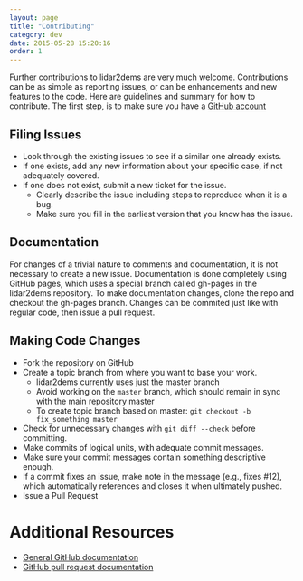 ```yaml
---
layout: page
title: "Contributing"
category: dev
date: 2015-05-28 15:20:16
order: 1
---
```

Further contributions to lidar2dems are very much welcome.  Contributions can be as simple as reporting issues, or can be enhancements and new features to the code.  Here are guidelines and summary for how to contribute. The first step, is to make sure you have a [GitHub account](https://github.com/signup/free) 

## Filing Issues
* Look through the existing issues to see if a similar one already exists.
* If one exists, add any new information about your specific case, if not adequately covered.
* If one does not exist, submit a new ticket for the issue.
  * Clearly describe the issue including steps to reproduce when it is a bug.
  * Make sure you fill in the earliest version that you know has the issue.

## Documentation
For changes of a trivial nature to comments and documentation, it is not necessary to create a new issue. Documentation is done completely using GitHub pages, which uses a special branch called gh-pages in the lidar2dems repository. To make documentation changes, clone the repo and checkout the gh-pages branch.  Changes can be commited just like with regular code, then issue a pull request.

## Making Code Changes
* Fork the repository on GitHub
* Create a topic branch from where you want to base your work.
  * lidar2dems currently uses just the master branch
  * Avoid working on the `master` branch, which should remain in sync with the main repository master
  * To create topic branch based on master: `git checkout -b fix_something master`
* Check for unnecessary changes with `git diff --check` before committing.
* Make commits of logical units, with adequate commit messages. 
* Make sure your commit messages contain something descriptive enough.
* If a commit fixes an issue, make note in the message (e.g., fixes #12), which automatically references and closes it when ultimately pushed.
* Issue a Pull Request

# Additional Resources

* [General GitHub documentation](http://help.github.com/)
* [GitHub pull request documentation](http://help.github.com/send-pull-requests/)
